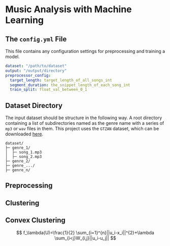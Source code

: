 # Music Analysis with Machine Learning

## The `config.yml` File
This file contains any configuration settings for preprocessing and training a model.
```yml
dataset: "/path/to/dataset"
output: "/output/directory"
preprocessor_config:
  target_length: target_length_of_all_songs_int
  segment_duration: the_snippet_length_of_each_song_int
  train_split: float_val_between_0_1
```

## Dataset Directory
The input dataset should be structure in the following way. A root directory containing a list of subdirectories named as the genre name with a series of `mp3` or `wav` files in them.
This project uses the `GTZAN` dataset, which can be downloaded [here](https://www.kaggle.com/datasets/andradaolteanu/gtzan-dataset-music-genre-classification).

```
dataset/
├─ genre_1/
│  ├─ song_1.mp3
│  ├─ song_2.mp3
├─ genre_2/
├─ genre_.../
├─ genre_n/
```

## Preprocessing

## Clustering
## Convex Clustering

$$ f_\lambda(U)=\frac{1}{2} \sum_{i=1}^{n}||u_i-x_i||^{2}+\lambda \sum_{i<j}W_{i,j}||u_i-u_j|| $$
